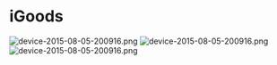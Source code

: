 # iGoods
![device-2015-08-05-200916.png](https://github.com/dr-yand/iGooods/blob/master/img/device-2015-08-05-200916.png)
![device-2015-08-05-200916.png](https://github.com/dr-yand/iGooods/blob/master/img/device-2015-08-05-200936.png)
![device-2015-08-05-200916.png](https://github.com/dr-yand/iGooods/blob/master/img/device-2015-08-05-200950.png)
